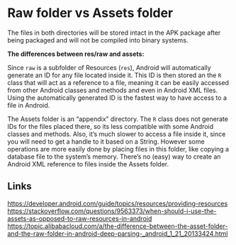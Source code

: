 # Raw folder vs Assets folder

The files in both directories will be stored intact in the APK package after being packaged and will not be compiled into binary systems.

**The differences between res/raw and assets:**

Since `raw` is a subfolder of Resources (`res`), Android will automatically generate an ID for any file located inside it. This ID is then stored an the `R` class that will act as a reference to a file, meaning it can be easily accessed from other Android classes and methods and even in Android XML files. Using the automatically generated ID is the fastest way to have access to a file in Android.

The Assets folder is an “appendix” directory. The `R` class does not generate IDs for the files placed there, so its less compatible with some Android classes and methods. Also, it’s much slower to access a file inside it, since you will need to get a handle to it based on a String. However some operations are more easily done by placing files in this folder, like copying a database file to the system’s memory. There’s no (easy) way to create an Android XML reference to files inside the Assets folder.

## Links
https://developer.android.com/guide/topics/resources/providing-resources  
https://stackoverflow.com/questions/9563373/when-should-i-use-the-assets-as-opposed-to-raw-resources-in-android   
https://topic.alibabacloud.com/a/the-difference-between-the-asset-folder-and-the-raw-folder-in-android-deep-parsing-_android_1_21_20133424.html    
